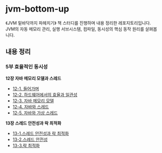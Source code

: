 # jvm-bottom-up
《JVM 밑바닥까지 파헤치기》 책 스터디를 진행하며 내용 정리한 레포지토리입니다. <br>
JVM의 자동 메모리 관리, 실행 서브시스템, 컴파일, 동시성의 핵심 동작 원리를 살펴봅니다.


## 내용 정리
### 5부 효율적인 동시성
**12장 자바 메모리 모델과 스레드**
- [12-1. 들어가며](/chap05/12-1.md)
- [12-2. 하드웨어에서의 효율과 일관성](/chap05/12-2.하드웨어에서의_효율성과_일관성.md)
- [12-3. 자바 메모리 모델](chap05/12-3.자바_메모리_모델.md)
- [12-4. 자바와 스레드](/chap05/12-4.자바와_스레드.md)
- [12-5. 자바와 가상 스레드](/chap05/12-5.자바와_가상스레드.md)

**13장 스레드 안전성과 락 최적화**
- [13-1.스레드 안전성과 락 최적화](/chap05/13-1.스레드_안전성과_락_최적화.md)
- [13-2.스레드 안전성](/chap05/13-2.스레드_안전성.md)
- [13-3.락 최적화](/chap05/13-3.락_최적화.md)


